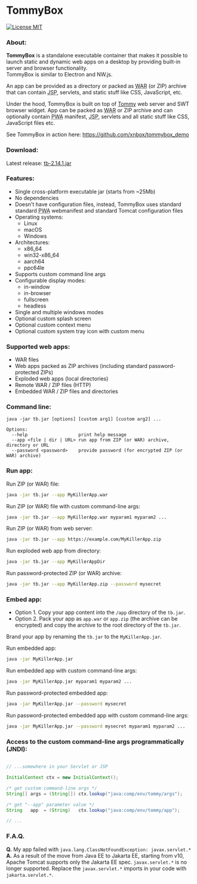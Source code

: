 # TommyBox
[![License MIT](https://img.shields.io/badge/license-MIT-blue?style=flat-square)](https://github.com/xnbox/tommybox/blob/master/LICENSE)

<h3>About:</h3>
<p><strong>TommyBox</strong> is a standalone executable container that makes it possible to launch static and dynamic web apps on a desktop by providing built-in server and browser functionality.
<br>
TommyBox is similar to Electron and NW.js.</p>

<p>
An app can be provided as a directory or packed as <abbr title="Web application ARchive">WAR</abbr> (or ZIP) archive that can contain <abbr title="Java Server Pages">JSP</abbr>, servlets, and static stuff like CSS, JavaScript, etc.
</p>

<p>
Under the hood, TommyBox is built on top of <a href="https://github.com/xnbox/tommy">Tommy</a> web server and SWT browser widget.
App can be packed as <abbr title="Web application ARchive">WAR</abbr> or ZIP archive and can optionally contain <abbr title="Progressive Web Apps">PWA</abbr> manifest</li>, <abbr title="Java Server Pages">JSP</abbr>, servlets and all static stuff like CSS, JavaScript files etc.
</p>

<p>
See TommyBox in action here: <a href="https://github.com/xnbox/tommybox_demo">https://github.com/xnbox/tommybox_demo</a>
</p>

<h3>Download:</h3>
Latest release: <a href="https://github.com/xnbox/tommybox/releases/download/2.14.1/tb-2.14.1.jar">tb-2.14.1.jar</a>


<h3>Features:</h3>
<ul>
    <li>Single cross-platform executable jar (starts from ~25Mb)</li>
    <li>No dependencies</li>
    <li>Doesn't have configuration files, instead, TommyBox uses standard standard <abbr title="Progressive Web Apps">PWA</abbr> webmanifest and standard Tomcat configuration files</li>
    <li>
        Operating systems:
        <ul>
            <li>Linux</li>
            <li>macOS</li>
            <li>Windows</li>
        </ul>
    </li>
    <li>
        Architectures:
        <ul>
            <li>x86_64</li>
            <li>win32-x86_64</li>
            <li>aarch64</li>
            <li>ppc64le</li>
        </ul>
    </li>
	<li>Supports custom command line args</li>
    <li>
        Configurable display modes:
        <ul>
            <li>in-window</li>
            <li>in-browser</li>
            <li>fullscreen</li>
            <li>headless</li>
        </ul>
    </li>
    <li>Single and multiple windows modes</li>
    <li>Optional custom splash screen</li>
    <li>Optional custom context menu</li>
    <li>Optional custom system tray icon with custom menu</li>
</ul>

<h3>Supported web apps:</h3>
<ul>
	<li>WAR files</li>
	<li>Web apps packed as ZIP archives (including standard password-protected ZIPs)</li>
	<li>Exploded web apps (local directories)</li>
	<li>Remote WAR / ZIP files (HTTP)</li>
	<li>Embedded WAR / ZIP files and directories</li>
</ul>

<h3>Command line:</h3>


```text
java -jar tb.jar [options] [custom arg1] [custom arg2] ...

Options:
  --help                   print help message
  --app <file | dir | URL> run app from ZIP (or WAR) archive, directory or URL
  --password <password>    provide password (for encrypted ZIP (or WAR) archive)

```


<h3>Run app:</h3>


Run ZIP (or WAR) file:
```bash
java -jar tb.jar --app MyKillerApp.war
```


Run ZIP (or WAR) file with custom command-line args:
```bash
java -jar tb.jar --app MyKillerApp.war myparam1 myparam2 ...
```


Run ZIP (or WAR) from web server:
```bash
java -jar tb.jar --app https://example.com/MyKillerApp.zip
```


Run exploded web app from directory:
```bash
java -jar tb.jar --app MyKillerAppDir
```


Run password-protected ZIP (or WAR) archive:
```bash
java -jar tb.jar --app MyKillerApp.zip --password mysecret
```


<h3>Embed app:</h3>
<ul>
    <li>Option 1. Copy your app content into the <code>/app</code> directory of the <code>tb.jar</code>.
    </li>
    <li>Option 2. Pack your app as <code>app.war</code> or <code>app.zip</code> (the archive can be encrypted) and copy the archive to the root directory of the <code>tb.jar</code>.
    </li>
</ul>

Brand your app by renaming the <code>tb.jar</code> to the <code>MyKillerApp.jar</code>.


Run embedded app:
```bash
java -jar MyKillerApp.jar
```


Run embedded app with custom command-line args:
```bash
java -jar MyKillerApp.jar myparam1 myparam2 ...
```


Run password-protected embedded app:
```bash
java -jar MyKillerApp.jar --password mysecret
```


Run password-protected embedded app with custom command-line args:
```bash
java -jar MyKillerApp.jar --password mysecret myparam1 myparam2 ...
```


<h3>Access to the custom command-line args programmatically (JNDI):</h3>


```java

// ...somewhere in your Servlet or JSP

InitialContext ctx = new InitialContext();

/* get custom command-line args */
String[] args = (String[]) ctx.lookup("java:comp/env/tommy/args");

/* get "--app" parameter value */
String   app  = (String)   ctx.lookup("java:comp/env/tommy/app");

// ...

```


<h3>F.A.Q.</h3>

<strong>Q.</strong> My app failed with <code>java.lang.ClassNotFoundException: javax.servlet.\*</code>
<br>
<strong>A.</strong> As a result of the move from Java EE to Jakarta EE, starting from v10, Apache Tomcat supports only the Jakarta EE spec. <code>javax.servlet.\*</code> is no longer supported.
Replace the <code>javax.servlet.\*</code> imports in your code with <code>jakarta.servlet.\*</code>.

